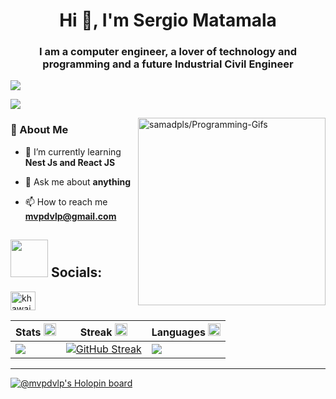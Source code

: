 <h1 align="center">Hi 👋, I'm Sergio Matamala</h1>
<h3 align="center">I am a computer engineer, a lover of technology and programming and a future Industrial Civil Engineer</h3>

![](https://www.codewars.com/users/mvpsdvlpr/badges/micro)

![](https://komarev.com/ghpvc/?username=mvpsdvlpr&color=blueviolet)


 <!--<img align="right" alt="GIF" src="https://github.com/abhisheknaiidu/abhisheknaiidu/blob/master/code.gif?raw=true" width="330" height="220" />-->
  
<a href='https://github.com/samadpls/Programing-Gifs'>
<img align='right' src='https://programming-gifs.herokuapp.com/' widht=100 height=300 alt='samadpls/Programming-Gifs'></a>


 <h3>🚀 About Me </h3>
 
- 🌱 I’m currently learning **Nest Js and React JS**

- 💬 Ask me about **anything**

- 📫 How to reach me **mvpdvlp@gmail.com**




## <img src='.github/workflows/tech.gif' height=60/> Socials:
<div align='center'>
<p align="left">
<!-- <a href="https://twitter.com/khawaja_azfar" target="blank">
<img align="center" src="https://raw.githubusercontent.com/rahuldkjain/github-profile-readme-generator/master/src/images/icons/Social/twitter.svg" alt="khawaja_azfar" height="30" width="40" />
</a> -->
<a href="https://www.linkedin.com/in/sergio-matamala-venegas-pugas-972b51121/" target="blank">
<img align="center" src="https://raw.githubusercontent.com/rahuldkjain/github-profile-readme-generator/master/src/images/icons/Social/linked-in-alt.svg" alt="khawaja-azfar-asif" height="30" width="40" />
</a>
</p>
</div>


<!-- ## <img src='.github/workflows/tech.gif' height=60/> Tech Stack:
<div align='center'>
<p align="left">
<a href="https://git-scm.com/" target="_blank" rel="noreferrer">
<img src="https://github.com/devicons/devicon/blob/master/icons/git/git-original-wordmark.svg" style="background-color:white" alt="git" width="30" height="30"/>
</a> 
<a href="https://www.html.org" target="_blank" rel="noreferrer"> 
<img src="https://raw.githubusercontent.com/devicons/devicon/master/icons/html5/html5-original-wordmark.svg" style="background-color:white" alt="html5" width="30" height="30"/> 
</a> 
<a href="https://www.w3schools.com/css/" target="_blank" rel="noreferrer">
<img src="https://raw.githubusercontent.com/devicons/devicon/master/icons/css3/css3-original-wordmark.svg" style="background-color:white" alt="css3" width="30" height="30"/> 
</a>
<a href="https://www.raspberrypi.org/" target="_blank" rel="noreferrer"> 
<img src="https://raw.githubusercontent.com/devicons/devicon/master/icons/raspberrypi/raspberrypi-line-wordmark.svg" style="background-color:white" alt="mysql" width="30" height="30"/> 
</a> 
<a href="https://pandas.pydata.org/" target="_blank" rel="noreferrer"> 
<img src="https://raw.githubusercontent.com/devicons/devicon/icons/react/react-original-wordmark.svg" style="background-color:white" alt="pandas" width="30" height="30"/> 
</a> 
<a href="https://www.python.org" target="_blank" rel="noreferrer"> 
<img src="https://raw.githubusercontent.com/devicons/devicon/master/icons/python/python-original.svg" style="background-color:white" alt="python" width="30" height="30"/> </a> <a href="https://www.qt.io/" target="_blank" rel="noreferrer"> 
<img src="https://upload.wikimedia.org/wikipedia/commons/0/0b/Qt_logo_2016.svg" style="background-color:white" alt="qt" width="30" height="30"/> 
</a> 
<a href="https://www.scala-lang.org" target="_blank" rel="noreferrer"> 
<img src="https://raw.githubusercontent.com/devicons/devicon/master/icons/scala/scala-original.svg" style="background-color:white" alt="scala" width="30" height="30"/> 
</a> 
<a href="https://www.sqlite.org/" target="_blank" rel="noreferrer"> 
<img src="https://www.vectorlogo.zone/logos/sqlite/sqlite-icon.svg" style="background-color:white" alt="sqlite" width="30" height="30"/> 
</a> 
</p>
</div> -->



|Stats <img src='.github/workflows/cartoon1.gif' height=20/>|Streak <img src='.github/workflows/cartoon1.gif' height=20/>|Languages <img src='.github/workflows/cartoon1.gif' height=20/>
|---|---|---|
|![](http://github-profile-summary-cards.vercel.app/api/cards/stats?username=mvpsdvlpr&theme=tokyonight)|[![GitHub Streak](https://streak-stats.demolab.com?user=mvpsdvlpr&theme=tokyonight)](https://git.io/streak-stats)|![](http://github-profile-summary-cards.vercel.app/api/cards/repos-per-language?username=mvpsdvlpr&theme=tokyonight)|


---
[![@mvpdvlp's Holopin board](https://holopin.me/mvpdvlp)](https://holopin.io/@mvpdvlp)
